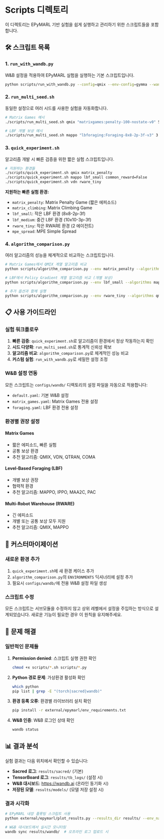 # Scripts 디렉토리

이 디렉토리는 EPyMARL 기반 실험을 쉽게 실행하고 관리하기 위한 스크립트들을 포함합니다.

## 🛠 스크립트 목록

### 1. `run_with_wandb.py`
W&B 설정을 적용하여 EPyMARL 실험을 실행하는 기본 스크립트입니다.

```bash
python scripts/run_with_wandb.py --config=qmix --env-config=gymma --wandb-config=matrix_games env_args.key="matrixgames:penalty-100-nostate-v0"
```

### 2. `run_multi_seed.sh`
동일한 설정으로 여러 시드를 사용한 실험을 자동화합니다.

```bash
# Matrix Games 예시
./scripts/run_multi_seed.sh qmix "matrixgames:penalty-100-nostate-v0" 5 matrix_games

# LBF 개별 보상 예시  
./scripts/run_multi_seed.sh mappo "lbforaging:Foraging-8x8-2p-3f-v3" 3 foraging common_reward=False
```

### 3. `quick_experiment.sh`
알고리즘 개발 시 빠른 검증을 위한 짧은 실험 스크립트입니다.

```bash
# 지원하는 환경들
./scripts/quick_experiment.sh qmix matrix_penalty
./scripts/quick_experiment.sh mappo lbf_small common_reward=False
./scripts/quick_experiment.sh vdn rware_tiny
```

**지원하는 빠른 실험 환경:**
- `matrix_penalty`: Matrix Penalty Game (짧은 에피소드)
- `matrix_climbing`: Matrix Climbing Game
- `lbf_small`: 작은 LBF 환경 (8x8-2p-3f)
- `lbf_medium`: 중간 LBF 환경 (10x10-3p-3f)
- `rware_tiny`: 작은 RWARE 환경 (2 에이전트)
- `mpe_spread`: MPE Simple Spread

### 4. `algorithm_comparison.py`
여러 알고리즘의 성능을 체계적으로 비교하는 스크립트입니다.

```bash
# Matrix Games에서 QMIX 계열 알고리즘 비교
python scripts/algorithm_comparison.py --env matrix_penalty --algorithms qmix vdn qtran --seeds 3

# LBF에서 Policy Gradient 계열 알고리즘 비교 (개별 보상)
python scripts/algorithm_comparison.py --env lbf_small --algorithms mappo ippo maa2c --seeds 5 --individual-rewards

# 추가 옵션과 함께 실행
python scripts/algorithm_comparison.py --env rware_tiny --algorithms qmix mappo --seeds 3 --delay 10 --additional-args "use_tensorboard=True"
```

## 📋 사용 가이드라인

### 실험 워크플로우

1. **빠른 검증**: `quick_experiment.sh`로 알고리즘이 환경에서 정상 작동하는지 확인
2. **시드 다양화**: `run_multi_seed.sh`로 통계적 신뢰성 확보
3. **알고리즘 비교**: `algorithm_comparison.py`로 체계적인 성능 비교
4. **커스텀 실험**: `run_with_wandb.py`로 세밀한 설정 조정

### W&B 설정 연동

모든 스크립트는 `configs/wandb/` 디렉토리의 설정 파일을 자동으로 적용합니다:

- `default.yaml`: 기본 W&B 설정
- `matrix_games.yaml`: Matrix Games 전용 설정
- `foraging.yaml`: LBF 환경 전용 설정

### 환경별 권장 설정

#### Matrix Games
- 짧은 에피소드, 빠른 실험
- 공통 보상 환경
- 추천 알고리즘: QMIX, VDN, QTRAN, COMA

#### Level-Based Foraging (LBF)
- 개별 보상 권장
- 협력적 환경
- 추천 알고리즘: MAPPO, IPPO, MAA2C, PAC

#### Multi-Robot Warehouse (RWARE)
- 긴 에피소드
- 개별 또는 공통 보상 모두 지원
- 추천 알고리즘: QMIX, MAPPO

## 🔧 커스터마이제이션

### 새로운 환경 추가

1. `quick_experiment.sh`에 새 환경 케이스 추가
2. `algorithm_comparison.py`의 `ENVIRONMENTS` 딕셔너리에 설정 추가
3. 필요시 `configs/wandb/`에 전용 W&B 설정 파일 생성

### 스크립트 수정

모든 스크립트는 서브모듈을 수정하지 않고 상위 레벨에서 설정을 주입하는 방식으로 설계되었습니다. 새로운 기능이 필요한 경우 이 원칙을 유지해주세요.

## 🐛 문제 해결

### 일반적인 문제들

1. **Permission denied**: 스크립트 실행 권한 확인
   ```bash
   chmod +x scripts/*.sh scripts/*.py
   ```

2. **Python 경로 문제**: 가상환경 활성화 확인
   ```bash
   which python
   pip list | grep -E "(torch|sacred|wandb)"
   ```

3. **환경 등록 오류**: 환경별 라이브러리 설치 확인
   ```bash
   pip install -r external/epymarl/env_requirements.txt
   ```

4. **W&B 인증**: W&B 로그인 상태 확인
   ```bash
   wandb status
   ```

## 📊 결과 분석

실험 결과는 다음 위치에서 확인할 수 있습니다:

- **Sacred 로그**: `results/sacred/` (기본)
- **TensorBoard 로그**: `results/tb_logs/` (설정 시)
- **W&B 대시보드**: https://wandb.ai (온라인 동기화 시)
- **저장된 모델**: `results/models/` (모델 저장 설정 시)

### 결과 시각화

```bash
# EPyMARL 내장 플롯팅 스크립트 사용
python external/epymarl/plot_results.py --results_dir results/ --env_name "penalty"

# W&B 대시보드에서 실시간 모니터링
wandb sync results/wandb/  # 오프라인 로그 업로드 시
```